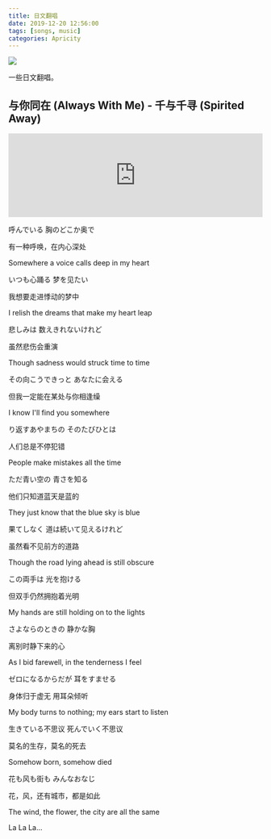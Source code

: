 ```yaml
---
title: 日文翻唱
date: 2019-12-20 12:56:00
tags: [songs, music]
categories: Apricity
---
```


![](https://img.shields.io/badge/Lan-JP-informational)

一些日文翻唱。

<!--more-->

## 与你同在 (Always With Me) - 千与千寻 (Spirited Away)

<iframe width="100%" height="166" scrolling="no" frameborder="no" allow="autoplay" src="https://w.soundcloud.com/player/?url=https%3A//api.soundcloud.com/tracks/775756129&color=%23c84040&auto_play=false&hide_related=false&show_comments=true&show_user=true&show_reposts=false&show_teaser=true"></iframe>

呼んでいる 胸のどこか奥で

有一种呼唤，在内心深处

Somewhere a voice calls deep in my heart



いつも心踊る 梦を见たい

我想要走进悸动的梦中

I relish the dreams that make my heart leap



悲しみは 数えきれないけれど

虽然悲伤会重演

Though sadness would struck time to time



その向こうできっと あなたに会える

但我一定能在某处与你相逢缲

I know I'll find you somewhere



り返すあやまちの そのたびひとは

人们总是不停犯错

People make mistakes all the time



ただ青い空の 青さを知る

他们只知道蓝天是蓝的

They just know that the blue sky is blue



果てしなく 道は続いて见えるけれど

虽然看不见前方的道路

Though the road lying ahead is still obscure



この両手は 光を抱ける

但双手仍然拥抱着光明

My hands are still holding on to the lights



さよならのときの 静かな胸

离别时静下来的心

As I bid farewell, in the tenderness I feel



ゼロになるからだが 耳をすませる

身体归于虚无 用耳朵倾听

My body turns to nothing; my ears start to listen



生きている不思议 死んでいく不思议

莫名的生存，莫名的死去

Somehow born, somehow died



花も风も街も みんなおなじ

花，风，还有城市，都是如此

The wind, the flower, the city are all the same



La La La...